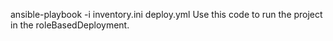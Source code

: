 ansible-playbook -i inventory.ini deploy.yml
Use this code to run the project in the roleBasedDeployment.
